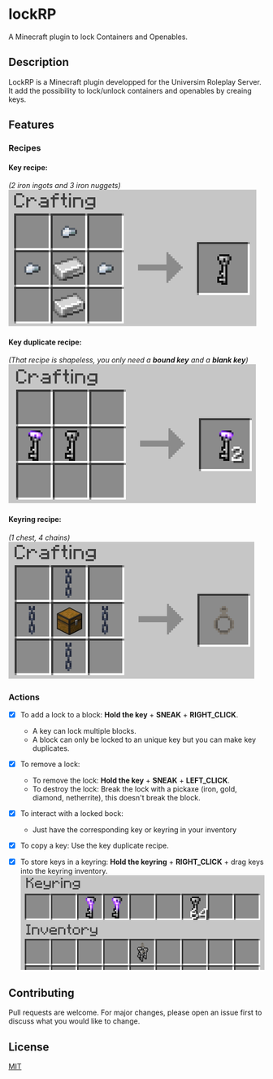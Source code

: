 # lockRP
A Minecraft plugin to lock Containers and Openables.

## Description

LockRP is a Minecraft plugin developped for the Universim Roleplay Server.  
It add the possibility to lock/unlock containers and openables by creaing keys.

## Features

### Recipes

#### Key recipe:  
  *(2 iron ingots and 3 iron nuggets)*  
  ![key_recipe](media/key_recipe.png)

#### Key duplicate recipe:  
  *(That recipe is shapeless, you only need a **bound key** and a **blank key**)*  
  ![key_duplicate_recipe](media/key_duplicate_recipe.png)

#### Keyring recipe:  
  *(1 chest, 4 chains)*  
  ![keyring_recipe](media/keyring_recipe.png)

### Actions

- [x] To add a lock to a block: **Hold the key** + **SNEAK** + **RIGHT_CLICK**.
    - A key can lock multiple blocks.
    - A block can only be locked to an unique key but you can make key duplicates.
- [x] To remove a lock:
    - To remove the lock: **Hold the key** + **SNEAK** + **LEFT_CLICK**.
    - To destroy the lock: Break the lock with a pickaxe (iron, gold, diamond, netherrite), this doesn't break the block.
- [x] To interact with a locked bock:
    - Just have the corresponding key or keyring in your inventory
- [x] To copy a key: Use the key duplicate recipe.
- [x] To store keys in a keyring: **Hold the keyring** + **RIGHT_CLICK** + drag keys into the keyring inventory.
	![keyring_inventory](media/keyring_inventory.png)


## Contributing
Pull requests are welcome. For major changes, please open an issue first to discuss what you would like to change.

## License
[MIT](https://choosealicense.com/licenses/mit/)
